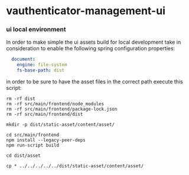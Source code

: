 # vauthenticator-management-ui


### ui local environment
In order to make simple the ui assets build for local development take in consideration to enable the following spring configuration properties:

```yaml
  document:
    engine: file-system
    fs-base-path: dist
```

in order to be sure to have the asset files in the correct path execute this script:

```shell
rm -rf dist
rm -rf src/main/frontend/node_modules
rm -rf src/main/frontend/package-lock.json
rm -rf src/main/frontend/dist

mkdir -p dist/static-asset/content/asset/

cd src/main/frontend
npm install --legacy-peer-deps
npm run-script build

cd dist/asset

cp * ../../../../../dist/static-asset/content/asset/

```
